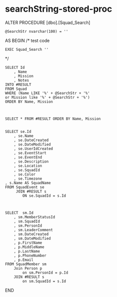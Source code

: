 # searchString-stored-proc

ALTER PROCEDURE [dbo].[Squad_Search]

    @SearchStr nvarchar(100) = ''
	

AS
BEGIN
/* test code
	

	EXEC Squad_Search '' 

*/
	
	
	SELECT Id
		, Name
		, Mission
		, Notes
	INTO #RESULT
	FROM Squad
	WHERE (Name LIKE '%' + @SearchStr + '%'
	or Mission like '%' + @SearchStr + '%')
	ORDER BY Name, Mission

	

	SELECT * FROM #RESULT ORDER BY Name, Mission

	
	SELECT se.Id
		, se.Name
		, se.DateCreated
		, se.DateModified
		, se.UserIdCreated
		, se.EventStart
		, se.EventEnd
		, se.Description
		, se.Location
		, se.SquadId
		, se.Color
		, se.Timezone
	, s.Name AS SquadName
	FROM SquadEvent se
		 JOIN #RESULT s
			ON se.SquadId = s.Id
	
	

	SELECT	sm.Id
		, sm.MemberStatusId
		, sm.SquadId
		, sm.PersonId
		, sm.LeaderComment
		, sm.DateCreated
		, sm.DateModified
		, p.FirstName
		, p.MiddleName
		, p.LastName
		, p.PhoneNumber
		, p.Email
	FROM SquadMember sm
		Join Person p
			on sm.PersonId = p.Id
		JOIN #RESULT s 
			on sm.SquadId = s.Id

    
END
